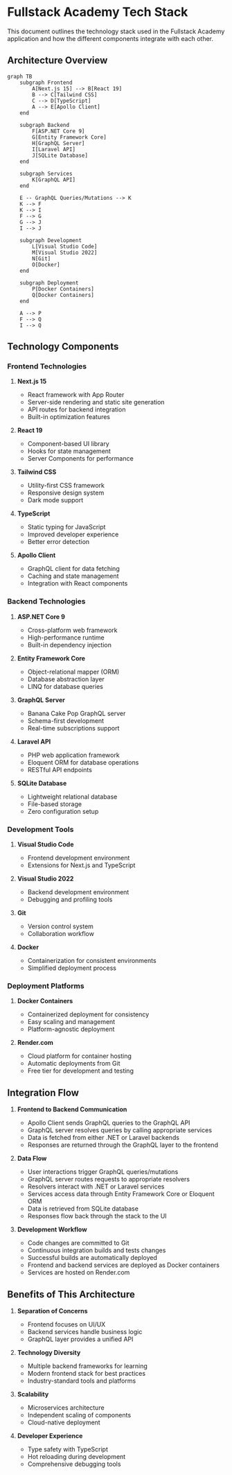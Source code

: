 # Fullstack Academy Tech Stack

This document outlines the technology stack used in the Fullstack Academy application and how the different components integrate with each other.

## Architecture Overview

```mermaid
graph TB
    subgraph Frontend
        A[Next.js 15] --> B[React 19]
        B --> C[Tailwind CSS]
        C --> D[TypeScript]
        A --> E[Apollo Client]
    end

    subgraph Backend
        F[ASP.NET Core 9]
        G[Entity Framework Core]
        H[GraphQL Server]
        I[Laravel API]
        J[SQLite Database]
    end

    subgraph Services
        K[GraphQL API]
    end

    E -- GraphQL Queries/Mutations --> K
    K --> F
    K --> I
    F --> G
    G --> J
    I --> J

    subgraph Development
        L[Visual Studio Code]
        M[Visual Studio 2022]
        N[Git]
        O[Docker]
    end

    subgraph Deployment
        P[Docker Containers]
        Q[Docker Containers]
    end

    A --> P
    F --> Q
    I --> Q
```

## Technology Components

### Frontend Technologies

1. **Next.js 15**
   - React framework with App Router
   - Server-side rendering and static site generation
   - API routes for backend integration
   - Built-in optimization features

2. **React 19**
   - Component-based UI library
   - Hooks for state management
   - Server Components for performance

3. **Tailwind CSS**
   - Utility-first CSS framework
   - Responsive design system
   - Dark mode support

4. **TypeScript**
   - Static typing for JavaScript
   - Improved developer experience
   - Better error detection

5. **Apollo Client**
   - GraphQL client for data fetching
   - Caching and state management
   - Integration with React components

### Backend Technologies

1. **ASP.NET Core 9**
   - Cross-platform web framework
   - High-performance runtime
   - Built-in dependency injection

2. **Entity Framework Core**
   - Object-relational mapper (ORM)
   - Database abstraction layer
   - LINQ for database queries

3. **GraphQL Server**
   - Banana Cake Pop GraphQL server
   - Schema-first development
   - Real-time subscriptions support

4. **Laravel API**
   - PHP web application framework
   - Eloquent ORM for database operations
   - RESTful API endpoints

5. **SQLite Database**
   - Lightweight relational database
   - File-based storage
   - Zero configuration setup

### Development Tools

1. **Visual Studio Code**
   - Frontend development environment
   - Extensions for Next.js and TypeScript

2. **Visual Studio 2022**
   - Backend development environment
   - Debugging and profiling tools

3. **Git**
   - Version control system
   - Collaboration workflow

4. **Docker**
   - Containerization for consistent environments
   - Simplified deployment process

### Deployment Platforms

1. **Docker Containers**
   - Containerized deployment for consistency
   - Easy scaling and management
   - Platform-agnostic deployment

2. **Render.com**
   - Cloud platform for container hosting
   - Automatic deployments from Git
   - Free tier for development and testing

## Integration Flow

1. **Frontend to Backend Communication**
   - Apollo Client sends GraphQL queries to the GraphQL API
   - GraphQL server resolves queries by calling appropriate services
   - Data is fetched from either .NET or Laravel backends
   - Responses are returned through the GraphQL layer to the frontend

2. **Data Flow**
   - User interactions trigger GraphQL queries/mutations
   - GraphQL server routes requests to appropriate resolvers
   - Resolvers interact with .NET or Laravel services
   - Services access data through Entity Framework Core or Eloquent ORM
   - Data is retrieved from SQLite database
   - Responses flow back through the stack to the UI

3. **Development Workflow**
   - Code changes are committed to Git
   - Continuous integration builds and tests changes
   - Successful builds are automatically deployed
   - Frontend and backend services are deployed as Docker containers
   - Services are hosted on Render.com

## Benefits of This Architecture

1. **Separation of Concerns**
   - Frontend focuses on UI/UX
   - Backend services handle business logic
   - GraphQL layer provides a unified API

2. **Technology Diversity**
   - Multiple backend frameworks for learning
   - Modern frontend stack for best practices
   - Industry-standard tools and platforms

3. **Scalability**
   - Microservices architecture
   - Independent scaling of components
   - Cloud-native deployment

4. **Developer Experience**
   - Type safety with TypeScript
   - Hot reloading during development
   - Comprehensive debugging tools